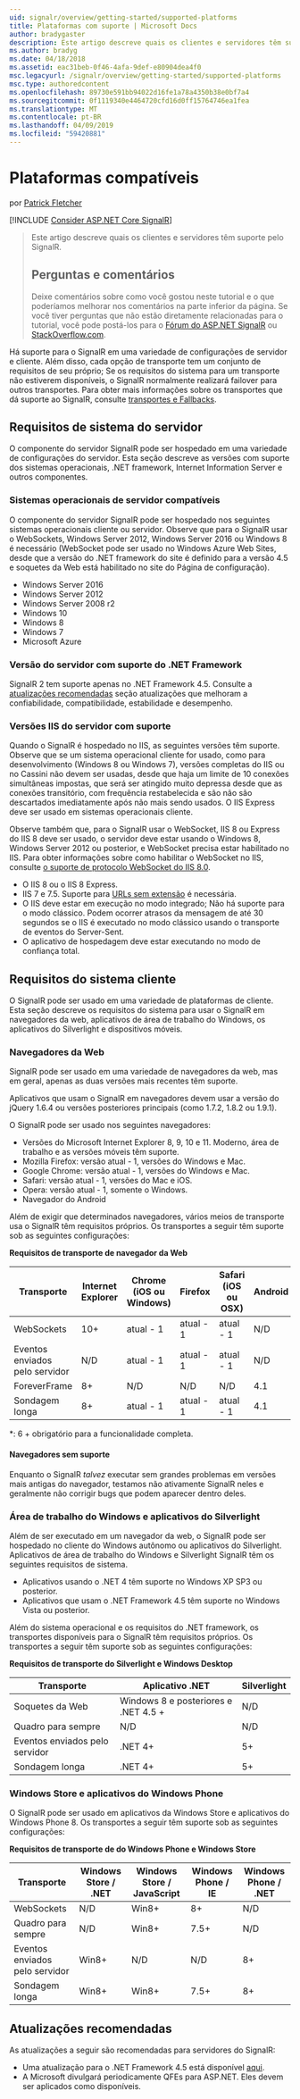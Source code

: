 ```yaml
---
uid: signalr/overview/getting-started/supported-platforms
title: Plataformas com suporte | Microsoft Docs
author: bradygaster
description: Este artigo descreve quais os clientes e servidores têm suporte pelo SignalR.
ms.author: bradyg
ms.date: 04/18/2018
ms.assetid: eac31beb-0f46-4afa-9def-e80904dea4f0
msc.legacyurl: /signalr/overview/getting-started/supported-platforms
msc.type: authoredcontent
ms.openlocfilehash: 89730e591bb94022d16fe1a78a4350b38e0bf7a4
ms.sourcegitcommit: 0f1119340e4464720cfd16d0ff15764746ea1fea
ms.translationtype: MT
ms.contentlocale: pt-BR
ms.lasthandoff: 04/09/2019
ms.locfileid: "59420881"
---
```

# <a name="supported-platforms"></a>Plataformas compatíveis

por [Patrick Fletcher](https://github.com/pfletcher)

[!INCLUDE [Consider ASP.NET Core SignalR](~/includes/signalr/signalr-version-disambiguation.md)]

> Este artigo descreve quais os clientes e servidores têm suporte pelo SignalR. 
> 
> ## <a name="questions-and-comments"></a>Perguntas e comentários
> 
> Deixe comentários sobre como você gostou neste tutorial e o que poderíamos melhorar nos comentários na parte inferior da página. Se você tiver perguntas que não estão diretamente relacionadas para o tutorial, você pode postá-los para o [Fórum do ASP.NET SignalR](https://forums.asp.net/1254.aspx/1?ASP+NET+SignalR) ou [StackOverflow.com](http://stackoverflow.com/).

Há suporte para o SignalR em uma variedade de configurações de servidor e cliente. Além disso, cada opção de transporte tem um conjunto de requisitos de seu próprio; Se os requisitos do sistema para um transporte não estiverem disponíveis, o SignalR normalmente realizará failover para outros transportes. Para obter mais informações sobre os transportes que dá suporte ao SignalR, consulte [transportes e Fallbacks](introduction-to-signalr.md#transports).

## <a name="server-system-requirements"></a>Requisitos de sistema do servidor

O componente do servidor SignalR pode ser hospedado em uma variedade de configurações do servidor. Esta seção descreve as versões com suporte dos sistemas operacionais, .NET framework, Internet Information Server e outros componentes.

### <a name="supported-server-operating-systems"></a>Sistemas operacionais de servidor compatíveis

O componente do servidor SignalR pode ser hospedado nos seguintes sistemas operacionais cliente ou servidor. Observe que para o SignalR usar o WebSockets, Windows Server 2012, Windows Server 2016 ou Windows 8 é necessário (WebSocket pode ser usado no Windows Azure Web Sites, desde que a versão do .NET framework do site é definido para a versão 4.5 e soquetes da Web está habilitado no site do Página de configuração).

- Windows Server 2016
- Windows Server 2012
- Windows Server 2008 r2
- Windows 10
- Windows 8
- Windows 7
- Microsoft Azure

### <a name="supported-server-net-framework-version"></a>Versão do servidor com suporte do .NET Framework

SignalR 2 tem suporte apenas no .NET Framework 4.5. Consulte a [atualizações recomendadas](#updates) seção atualizações que melhoram a confiabilidade, compatibilidade, estabilidade e desempenho.

### <a name="supported-server-iis-versions"></a>Versões IIS do servidor com suporte

Quando o SignalR é hospedado no IIS, as seguintes versões têm suporte. Observe que se um sistema operacional cliente for usado, como para desenvolvimento (Windows 8 ou Windows 7), versões completas do IIS ou no Cassini não devem ser usadas, desde que haja um limite de 10 conexões simultâneas impostas, que será ser atingido muito depressa desde que as conexões transitório, com frequência restabelecida e são não são descartados imediatamente após não mais sendo usados. O IIS Express deve ser usado em sistemas operacionais cliente.

Observe também que, para o SignalR usar o WebSocket, IIS 8 ou Express do IIS 8 deve ser usado, o servidor deve estar usando o Windows 8, Windows Server 2012 ou posterior, e WebSocket precisa estar habilitado no IIS. Para obter informações sobre como habilitar o WebSocket no IIS, consulte [o suporte de protocolo WebSocket do IIS 8.0](https://www.iis.net/learn/get-started/whats-new-in-iis-8/iis-80-websocket-protocol-support).

- O IIS 8 ou o IIS 8 Express.
- IIS 7 e 7.5. Suporte para [URLs sem extensão](https://support.microsoft.com/kb/980368) é necessária.
- O IIS deve estar em execução no modo integrado; Não há suporte para o modo clássico. Podem ocorrer atrasos da mensagem de até 30 segundos se o IIS é executado no modo clássico usando o transporte de eventos do Server-Sent.
- O aplicativo de hospedagem deve estar executando no modo de confiança total.

## <a name="client-system-requirements"></a>Requisitos do sistema cliente

O SignalR pode ser usado em uma variedade de plataformas de cliente. Esta seção descreve os requisitos do sistema para usar o SignalR em navegadores da web, aplicativos de área de trabalho do Windows, os aplicativos do Silverlight e dispositivos móveis.

### <a name="web-browsers"></a>Navegadores da Web

SignalR pode ser usado em uma variedade de navegadores da web, mas em geral, apenas as duas versões mais recentes têm suporte.

Aplicativos que usam o SignalR em navegadores devem usar a versão do jQuery 1.6.4 ou versões posteriores principais (como 1.7.2, 1.8.2 ou 1.9.1).

O SignalR pode ser usado nos seguintes navegadores:

- Versões do Microsoft Internet Explorer 8, 9, 10 e 11. Moderno, área de trabalho e as versões móveis têm suporte.
- Mozilla Firefox: versão atual - 1, versões do Windows e Mac.
- Google Chrome: versão atual - 1, versões do Windows e Mac.
- Safari: versão atual - 1, versões do Mac e iOS.
- Opera: versão atual - 1, somente o Windows.
- Navegador do Android

Além de exigir que determinados navegadores, vários meios de transporte usa o SignalR têm requisitos próprios. Os transportes a seguir têm suporte sob as seguintes configurações:

<a id="browser"></a>

**Requisitos de transporte de navegador da Web**

| Transporte | Internet Explorer | Chrome (iOS ou Windows) | Firefox | Safari (iOS ou OSX) | Android |
| --- | --- | --- | --- | --- | --- |
| WebSockets | 10+ | atual - 1 | atual - 1 | atual - 1 | N/D |
| Eventos enviados pelo servidor | N/D | atual - 1 | atual - 1 | atual - 1 | N/D |
| ForeverFrame | 8+ | N/D | N/D | N/D | 4.1 |
| Sondagem longa | 8+ | atual - 1 | atual - 1 | atual - 1 | 4.1 |

\*: 6 + obrigatório para a funcionalidade completa.

#### <a name="unsupported-browsers"></a>Navegadores sem suporte

Enquanto o SignalR *talvez* executar sem grandes problemas em versões mais antigas do navegador, testamos não ativamente SignalR neles e geralmente não corrigir bugs que podem aparecer dentro deles.

### <a name="windows-desktop-and-silverlight-applications"></a>Área de trabalho do Windows e aplicativos do Silverlight

Além de ser executado em um navegador da web, o SignalR pode ser hospedado no cliente do Windows autônomo ou aplicativos do Silverlight. Aplicativos de área de trabalho do Windows e Silverlight SignalR têm os seguintes requisitos de sistema.

- Aplicativos usando o .NET 4 têm suporte no Windows XP SP3 ou posterior.
- Aplicativos que usam o .NET Framework 4.5 têm suporte no Windows Vista ou posterior.

Além do sistema operacional e os requisitos do .NET framework, os transportes disponíveis para o SignalR têm requisitos próprios. Os transportes a seguir têm suporte sob as seguintes configurações:

**Requisitos de transporte do Silverlight e Windows Desktop**

| Transporte | Aplicativo .NET | Silverlight |
| --- | --- | --- |
| Soquetes da Web | Windows 8 e posteriores e .NET 4.5 + | N/D |
| Quadro para sempre | N/D | N/D |
| Eventos enviados pelo servidor | .NET 4+ | 5+ |
| Sondagem longa | .NET 4+ | 5+ |

<a id="android"></a>

### <a name="windows-store-and-windows-phone-applications"></a>Windows Store e aplicativos do Windows Phone

O SignalR pode ser usado em aplicativos da Windows Store e aplicativos do Windows Phone 8. Os transportes a seguir têm suporte sob as seguintes configurações:

**Requisitos de transporte de do Windows Phone e Windows Store**

| Transporte | Windows Store / .NET | Windows Store / JavaScript | Windows Phone / IE | Windows Phone / .NET |
| --- | --- | --- | --- | --- |
| WebSockets | N/D | Win8+ | 8+ | N/D |
| Quadro para sempre | N/D | Win8+ | 7.5+ | N/D |
| Eventos enviados pelo servidor | Win8+ | N/D | N/D | 8+ |
| Sondagem longa | Win8+ | Win8+ | 7.5+ | 8+ |

<a id="updates"></a>

## <a name="recommended-updates"></a>Atualizações recomendadas

As atualizações a seguir são recomendadas para servidores do SignalR:

- Uma atualização para o .NET Framework 4.5 está disponível [aqui](https://support.microsoft.com/kb/2750149).
- A Microsoft divulgará periodicamente QFEs para ASP.NET. Eles devem ser aplicados como disponíveis.
